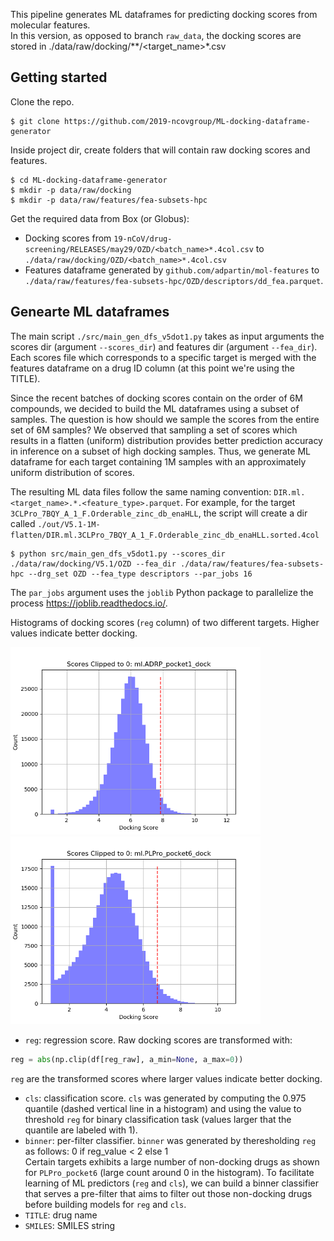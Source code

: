 This pipeline generates ML dataframes for predicting docking scores from molecular features.<br>
In this version, as opposed to branch `raw_data`, the docking scores are stored in ./data/raw/docking/**/<target_name>*.csv

## Getting started
Clone the repo.
```shell
$ git clone https://github.com/2019-ncovgroup/ML-docking-dataframe-generator
```

Inside project dir, create folders that will contain raw docking scores and features.
```shell
$ cd ML-docking-dataframe-generator
$ mkdir -p data/raw/docking
$ mkdir -p data/raw/features/fea-subsets-hpc
```

Get the required data from Box (or Globus):
- Docking scores from `19-nCoV/drug-screening/RELEASES/may29/OZD/<batch_name>*.4col.csv` to `./data/raw/docking/OZD/<batch_name>*.4col.csv`
- Features dataframe generated by `github.com/adpartin/mol-features` to `./data/raw/features/fea-subsets-hpc/OZD/descriptors/dd_fea.parquet`.<br>


## Genearte ML dataframes
The main script `./src/main_gen_dfs_v5dot1.py` takes as input arguments the scores dir (argument `--scores_dir`) and features dir (argument `--fea_dir`). Each scores file which corresponds to a specific target is merged with the features dataframe on a drug ID column (at this point we're using the TITLE).

Since the recent batches of docking scores contain on the order of 6M compounds, we decided to build the ML dataframes using a subset of samples.
The question is how should we sample the scores from the entire set of 6M samples?
We observed that sampling a set of scores which results in a flatten (uniform) distribution provides better prediction accuracy in inference on a subset of high docking samples. Thus, we generate ML dataframe for each target containing 1M samples with an approximately uniform distribution of scores.

The resulting ML data files follow the same naming convention: `DIR.ml.<target_name>.*.<feature_type>.parquet`.
For example, for the target `3CLPro_7BQY_A_1_F.Orderable_zinc_db_enaHLL`, the script will create a dir called 
`./out/V5.1-1M-flatten/DIR.ml.3CLPro_7BQY_A_1_F.Orderable_zinc_db_enaHLL.sorted.4col`

```
$ python src/main_gen_dfs_v5dot1.py --scores_dir ./data/raw/docking/V5.1/OZD --fea_dir ./data/raw/features/fea-subsets-hpc --drg_set OZD --fea_type descriptors --par_jobs 16
```
The `par_jobs` argument uses the `joblib` Python package to parallelize the process https://joblib.readthedocs.io/.

Histograms of docking scores (`reg` column) of two different targets. Higher values indicate better docking.

<img src="README/dock.score.bin.ml.ADRP_pocket1_dock.png" alt="drawing" width="400"/> <img src="README/dock.score.bin.ml.PLPro_pocket6_dock.png" alt="drawing" width="400"/>

- `reg`: regression score. Raw docking scores are transformed with:
```python
reg = abs(np.clip(df[reg_raw], a_min=None, a_max=0))
```
`reg` are the transformed scores where larger values indicate better docking.
- `cls`: classification score. `cls` was generated by computing the 0.975 quantile (dashed vertical line in a histogram) and using the value to threshold `reg` for binary classification task (values larger that the quantile are labeled with 1).
- `binner`: per-filter classifier. `binner` was generated by theresholding `reg` as follows: 0 if reg_value < 2 else 1 <br>
Certain targets exhibits a large number of non-docking drugs as shown for `PLPro_pocket6` (large count around 0 in the histogram). To facilitate learning of ML predictors (`reg` and `cls`), we can build a binner classifier that serves a pre-filter that aims to filter out those non-docking drugs before building models for `reg` and `cls`.
- `TITLE`: drug name
- `SMILES`: SMILES string
